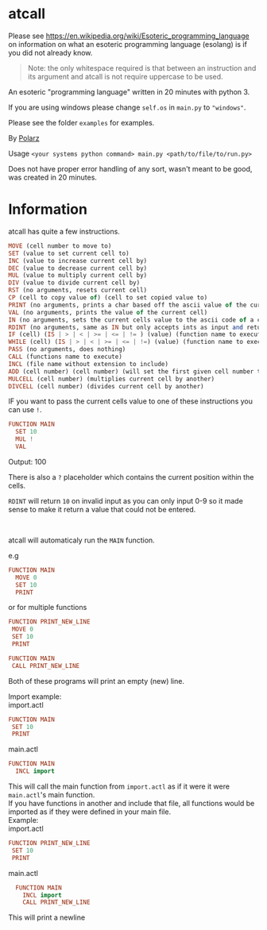 # atcall

Please see https://en.wikipedia.org/wiki/Esoteric_programming_language on information on what an esoteric programming language (esolang) is if you did not already know. <br>

> Note: the only whitespace required is that between an instruction and its argument and atcall is not require uppercase to be used.

An esoteric "programming language" written in 20 minutes with python 3. <br>

If you are using windows please change `self.os` in `main.py` to `"windows"`. <br>

Please see the folder `examples` for examples. <br>

By [Polarz](https://github.com/Polarzz/) <br>

Usage `<your systems python command> main.py <path/to/file/to/run.py>` <br>

Does not have proper error handling of any sort, wasn't meant to be good, was created in 20 minutes. <br>

<h1> Information </h1>
atcall has quite a few instructions. <br>

```hs
MOVE (cell number to move to)
SET (value to set current cell to)
INC (value to increase current cell by)
DEC (value to decrease current cell by)
MUL (value to multiply current cell by)
DIV (value to divide current cell by)
RST (no arguments, resets current cell)
CP (cell to copy value of) (cell to set copied value to)
PRINT (no arguments, prints a char based off the ascii value of the current cell)
VAL (no arguments, prints the value of the current cell)
IN (no arguments, sets the current cells value to the ascii code of a character of input from the user)
RDINT (no arguments, same as IN but only accepts ints as input and returns the actual integer instead of its ascii code)
IF (cell) (IS | > | < | >= | <= | != ) (value) (function name to execute if) (function name to execute else)
WHILE (cell) (IS | > | < | >= | <= | !=) (value) (function name to execute)
PASS (no arguments, does nothing)
CALL (functions name to execute)
INCL (file name without extension to include)
ADD (cell number) (cell number) (will set the first given cell number to the value of both, this is not an arg but an explanation)
MULCELL (cell number) (multiplies current cell by another)
DIVCELL (cell number) (divides current cell by another)
```

IF you want to pass the current cells value to one of these instructions you can use `!`.

```hs
FUNCTION MAIN
  SET 10
  MUL !
  VAL
```

Output: 100 <br>

There is also a `?` placeholder which contains the current position within the cells. <br>

`RDINT` will return `10` on invalid input as you can only input 0-9 so it made sense to make it return a value that could not be entered. <br>

<br>

atcall will automaticaly run the `MAIN` function. <br>

e.g

```hs
FUNCTION MAIN
  MOVE 0
  SET 10
  PRINT
 ```
 
 or for multiple functions<br>
 ```hs
 FUNCTION PRINT_NEW_LINE
  MOVE 0
  SET 10
  PRINT

FUNCTION MAIN
  CALL PRINT_NEW_LINE
 ```
 
 Both of these programs will print an empty (new) line. <br>
 
 Import example: <br>
 import.actl
 
 ```hs
 FUNCTION MAIN
  SET 10
  PRINT
  ```

main.actl<br>
  
```hs
FUNCTION MAIN
  INCL import
```
 
This will call the main function from `import.actl` as if it were it were `main.actl`'s main function. <br>
If you have functions in another and include that file, all functions would be imported as if they were defined in your main file. <br>
Example: <br>
import.actl <br>
 
 ```hs
 FUNCTION PRINT_NEW_LINE
  SET 10
  PRINT
```
  
main.actl <br>

```hs
  FUNCTION MAIN
    INCL import
    CALL PRINT_NEW_LINE
```

This will print a newline <br>
